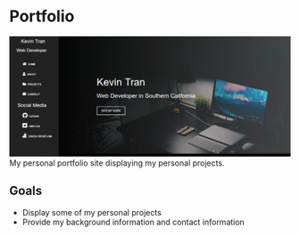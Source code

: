 # Portfolio
![screenshot](img/screenshot.png)
My personal portfolio site displaying my personal projects.
## Goals
- Display some of my personal projects
- Provide my background information and contact information

